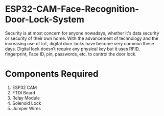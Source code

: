 # ESP32-CAM-Face-Recognition-Door-Lock-System

Security is at most concern for anyone nowadays, whether it's data security or security of their own home. With the advancement of technology and the increasing use of IoT, digital door locks have become very common these days. Digital lock doesn’t require any physical key but it uses RFID, fingerprint, Face ID, pin, passwords, etc. to control the door lock.

 

# Components Required

1. ESP32 CAM
2. FTDI Board
3. Relay Module
4. Solenoid Lock
5. Jumper Wires
